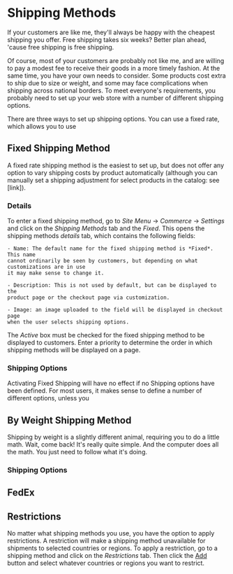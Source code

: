 # Shipping Methods

If your customers are like me, they'll always be happy with the cheapest
shipping you offer. Free shipping takes six weeks? Better plan ahead, 'cause
free shipping is free shipping.

Of course, most of your customers are probably not like me, and are willing to
pay a modest fee to receive their goods in a more timely fashion. At the same
time, you have your own needs to consider. Some products cost extra to ship due
to size or weight, and some may face complications when shipping across national
borders. To meet everyone's requirements, you probably need to set up your web
store with a number of different shipping options.

There are three ways to set up shipping options. You can use a fixed rate, which
allows you to use 

## Fixed Shipping Method

A fixed rate shipping method is the easiest to set up, but does not offer any
option to vary shipping costs by product automatically (although you can
manually set a shipping adjustment for select products in the catalog: see
[link]).

### Details

To enter a fixed shipping method, go to *Site Menu* &rarr; *Commerce* &rarr;
*Settings* and click on the *Shipping Methods* tab and the *Fixed*. This opens
the shipping methods *details* tab, which contains the following fields:

    - Name: The default name for the fixed shipping method is *Fixed*. This name
    cannot ordinarily be seen by customers, but depending on what customizations are in use
    it may make sense to change it.

    - Description: This is not used by default, but can be displayed to the
    product page or the checkout page via customization.

    - Image: an image uploaded to the field will be displayed in checkout page
    when the user selects shipping options.

The *Active* box must be checked for the fixed shipping method to be displayed
to customers. Enter a priority to determine the order in which shipping methods
will be displayed on a page.

### Shipping Options

Activating Fixed Shipping will have no effect if no Shipping options have been
defined. For most users, it makes sense to define a number of different options,
unless you 

## By Weight Shipping Method

Shipping by weight is a slightly different animal, requiring you to do a little
math. Wait, come back! It's really quite simple. And the computer does all the
math. You just need to follow what it's doing.

### Shipping Options

## FedEx

## Restrictions

No matter what shipping methods you use, you have the option to apply
restrictions. A restriction will make a shipping method unavailable for
shipments to selected countries or regions. To apply a restriction, go to
a shipping method and click on the *Restrictions* tab. Then click the
[Add](../../images/add-icon.png) button and select whatever countries or regions
you want to restrict.
